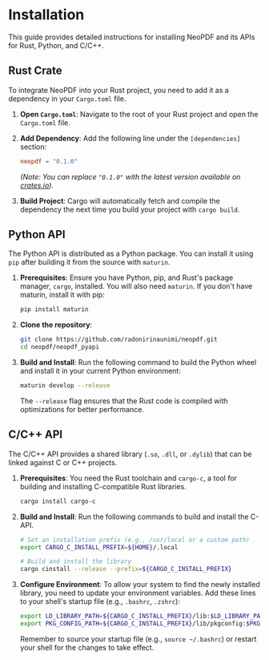 # Installation

This guide provides detailed instructions for installing NeoPDF and its APIs for Rust, Python, and C/C++.

## Rust Crate

To integrate NeoPDF into your Rust project, you need to add it as a dependency in your `Cargo.toml` file.

1.  **Open `Cargo.toml`**: Navigate to the root of your Rust project and open the `Cargo.toml` file.
2.  **Add Dependency**: Add the following line under the `[dependencies]` section:

    ```toml
    neopdf = "0.1.0"
    ```
    *(Note: You can replace `"0.1.0"` with the latest version available on [crates.io](https://crates.io/crates/neopdf)).*

3.  **Build Project**: Cargo will automatically fetch and compile the dependency the next time you build your project with `cargo build`.

## Python API

The Python API is distributed as a Python package. You can install it using `pip` after building it from the source with `maturin`.

1.  **Prerequisites**: Ensure you have Python, pip, and Rust's package manager, `cargo`, installed. You will also need `maturin`. If you don't have maturin, install it with pip:
    ```bash
    pip install maturin
    ```
2.  **Clone the repository**:
    ```bash
    git clone https://github.com/radonirinaunimi/neopdf.git
    cd neopdf/neopdf_pyapi
    ```
3.  **Build and Install**: Run the following command to build the Python wheel and install it in your current Python environment:
    ```bash
    maturin develop --release
    ```
    The `--release` flag ensures that the Rust code is compiled with optimizations for better performance.

## C/C++ API

The C/C++ API provides a shared library (`.so`, `.dll`, or `.dylib`) that can be linked against C or C++ projects.

1.  **Prerequisites**: You need the Rust toolchain and `cargo-c`, a tool for building and installing C-compatible Rust libraries.
    ```bash
    cargo install cargo-c
    ```
2.  **Build and Install**: Run the following commands to build and install the C-API.
    ```bash
    # Set an installation prefix (e.g., /usr/local or a custom path)
    export CARGO_C_INSTALL_PREFIX=${HOME}/.local

    # Build and install the library
    cargo cinstall --release --prefix=${CARGO_C_INSTALL_PREFIX}
    ```
3.  **Configure Environment**: To allow your system to find the newly installed library, you need to update your environment variables. Add these lines to your shell's startup file (e.g., `.bashrc`, `.zshrc`):
    ```bash
    export LD_LIBRARY_PATH=${CARGO_C_INSTALL_PREFIX}/lib:$LD_LIBRARY_PATH
    export PKG_CONFIG_PATH=${CARGO_C_INSTALL_PREFIX}/lib/pkgconfig:$PKG_CONFIG_PATH
    ```
    Remember to source your startup file (e.g., `source ~/.bashrc`) or restart your shell for the changes to take effect.
